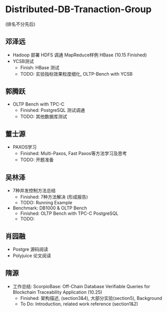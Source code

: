 # Distributed-DB-Tranaction-Group
(排名不分先后)
## 邓泽远
* Hadoop 部署 HDFS 调通 MapReduce样例 HBase (10.15 Finished)
* YCSB测试
  * Finish: HBase 测试
  * TODO: 实验指标效果粒度细化, OLTP-Bench with YCSB
## 郭腾跃
* OLTP Bench with TPC-C
  * Finished: PostgreSQL 测试调通
  * TODO: 其他数据库测试
## 董士源
* PAXOS学习
  * Finished: Multi-Paxos, Fast Paxos等方法学习及思考
  * TODO: 开题准备
## 吴林泽
* 7种并发控制方法总结
  * Finished: 7种方法解决 (形成报告)
  * TODO: Running Example
* Benchmark: DB1000 & OLTP Bench
  * Finished: OLTP Bench with TPC-C PostgreSQL
  * TODO: 
## 肖园融
* Postgre 源码阅读
* Polyjuice 论文阅读
## 隋源
* 工作总结: ScorpioBase: Off-Chain Database Verifiable Queries for Blockchain Traceability Application (10.25)
  * Finished: 架构描述, (section3&4), 大部分实验(section5), Background
  * To Do: Introduction, related work reference (section1&2)
